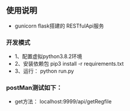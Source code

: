 ## 使用说明
- gunicorn flask搭建的 RESTfulApi服务
### 开发模式
- 1、配置虚拟python3.8.2环境
- 2、安装依赖包 pip3 install -r requirements.txt
- 3、运行： python run.py
### postMan测试如下：
- get方法： localhost:9999/api/getRegfile
